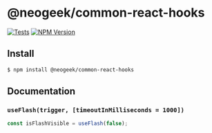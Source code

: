 # @neogeek/common-react-hooks

[![Tests](https://github.com/neogeek/common-react-hooks/actions/workflows/test.workflow.yml/badge.svg)](https://github.com/neogeek/common-react-hooks/actions/workflows/test.workflow.yml)
[![NPM Version](http://img.shields.io/npm/v/@neogeek/common-react-hooks.svg?style=flat)](https://www.npmjs.org/package/@neogeek/common-react-hooks)

## Install

```bash
$ npm install @neogeek/common-react-hooks
```

## Documentation

### `useFlash(trigger, [timeoutInMilliseconds = 1000])`

```javascript
const isFlashVisible = useFlash(false);
```
